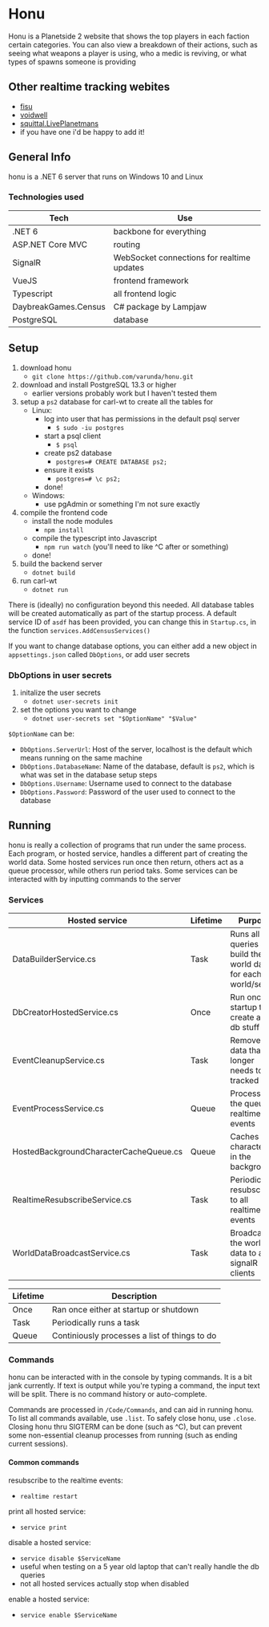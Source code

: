 # Honu

Honu is a Planetside 2 website that shows the top players in each faction certain categories. You can also view a breakdown of their actions, such as seeing what weapons a player is using, who a medic is reviving, or what types of spawns someone is providing

## Other realtime tracking webites

- [fisu](https://ps2.fisu.pw/activity/)
- [voidwell](https://voidwell.com/ps2/worlds)
- [squittal.LivePlanetmans](https://github.com/eating-coleslaw/squittal.LivePlanetmans)
- if you have one i'd be happy to add it!

## General Info

honu is a .NET 6 server that runs on Windows 10 and Linux

### Technologies used

Tech | Use
--- | ---
.NET 6 | backbone for everything
ASP.NET Core MVC | routing
SignalR | WebSocket connections for realtime updates
VueJS | frontend framework
Typescript | all frontend logic
DaybreakGames.Census | C# package by Lampjaw
PostgreSQL | database

## Setup

1. download honu
    - `git clone https://github.com/varunda/honu.git`
1. download and install PostgreSQL 13.3 or higher
    - earlier versions probably work but I haven't tested them
1. setup a `ps2` database for carl-wt to create all the tables for
    - Linux:
        - log into user that has permissions in the default psql server 
            - `$ sudo -iu postgres` 
        - start a psql client
            - `$ psql`
        - create ps2 database
            - `postgres=# CREATE DATABASE ps2;`
        - ensure it exists
            - `postgres=# \c ps2;`
        - done!
    - Windows:
        - use pgAdmin or something I'm not sure exactly
1. compile the frontend code
    - install the node modules
        - `npm install`
    - compile the typescript into Javascript
        - `npm run watch` (you'll need to like ^C after or something)
    - done!
1. build the backend server
    - `dotnet build`
1. run carl-wt
    - `dotnet run`

There is (ideally) no configuration beyond this needed. All database tables will be created automatically as part of the startup process. A default service ID of `asdf` has been provided, you can change this in `Startup.cs`, in the function `services.AddCensusServices()`

If you want to change database options, you can either add a new object in `appsettings.json` called `DbOptions`, or add user secrets

### DbOptions in user secrets

1. initalize the user secrets
    - `dotnet user-secrets init`
1. set the options you want to change
    - `dotnet user-secrets set "$OptionName" "$Value"`

`$OptionName` can be:
- `DbOptions.ServerUrl`: Host of the server, localhost is the default which means running on the same machine
- `DbOptions.DatabaseName`: Name of the database, default is `ps2`, which is what was set in the database setup steps
- `DbOptions.Username`: Username used to connect to the database
- `DbOptions.Password`: Password of the user used to connect to the database

## Running

honu is really a collection of programs that run under the same process. Each program, or hosted service, handles a different part of creating the world data. Some hosted services run once then return, others act as a queue processor, while others run period taks. Some services can be interacted with by inputting commands to the server

### Services

Hosted service | Lifetime | Purpose
--- | --- | ---
DataBuilderService.cs | Task | Runs all the queries to build the world data for each world/server
DbCreatorHostedService.cs | Once | Run once at startup to create all the db stuff
EventCleanupService.cs | Task | Removes old data that no longer needs to be tracked
EventProcessService.cs | Queue | Processes the queue of realtime events
HostedBackgroundCharacterCacheQueue.cs | Queue | Caches characters in the background
RealtimeResubscribeService.cs | Task | Periodically resubscribes to all realtime events
WorldDataBroadcastService.cs | Task | Broadcasts the world data to all signalR clients

Lifetime | Description
--- | ---
Once | Ran once either at startup or shutdown
Task | Periodically runs a task
Queue | Continiously processes a list of things to do

### Commands

honu can be interacted with in the console by typing commands. It is a bit jank currently. If text is output while you're typing a command, the input text will be split. There is no command history or auto-complete.

Commands are processed in `/Code/Commands`, and can aid in running honu. To list all commands available, use `.list`. To safely close honu, use `.close`. Closing honu thru SIGTERM can be done (such as ^C), but can prevent some non-essential cleanup processes from running (such as ending current sessions).

#### Common commands

resubscribe to the realtime events:
- `realtime restart`

print all hosted service:
- `service print`

disable a hosted service:
- `service disable $ServiceName`
- useful when testing on a 5 year old laptop that can't really handle the db queries 
- not all hosted services actually stop when disabled

enable a hosted service:
- `service enable $ServiceName`
